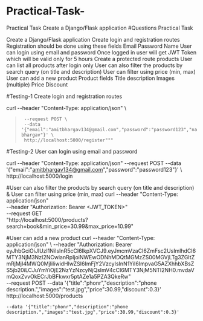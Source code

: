 # Practical-Task-
Practical Task  Create a Django/Flask application 
#Questions
Practical Task

Create a Django/Flask application
Create login and registration routes
Registration should be done using these fields 
Email
Password
Name
User can login using email and password
Once logged in user will get JWT Token which will be valid only for 5 hours
Create a protected route products
User can list all products after login only
User can also filter the products by search query (on title and description)
User can filter using price (min, max)
User can add a new product
Product fields
Title
description
Images (multiple)
Price
Discount

#Testing-1 Create login and registration routes

curl --header "Content-Type: application/json" \
>      --request POST \
>      --data '{"email":"amitbhargav134@gmail.com","password":"password123","name":"Amit bhargav"}' \
>      http://localhost:5000/register"""

#Testing-2 User can login using email and password

curl --header "Content-Type: application/json"  --request POST   --data '{"email":"amitbhargav134@gmail.com","password":"password123"}'  \  http://localhost:5000/login

#User can also filter the products by search query (on title and description) & User can filter using price (min, max)
curl --header "Content-Type: application/json" \
     --header "Authorization: Bearer <JWT_TOKEN>" \
     --request GET \
     "http://localhost:5000/products?search=book&min_price=30.99&max_price=10.99"
     
#User can add a new product
curl --header "Content-Type: application/json" \ 
      --header "Authorization: Bearer         eyJhbGciOiJIUzI1NiIsInR5cCI6IkpXVCJ9.eyJmcmVzaCI6ZmFsc2UsImlhdCI6MTY3NjM3NzI2NCwianRpIjoiNWEwODNhMDQtMGMzZS00MGVjLTg3ZGItZmRjMjI4MWQ0MjliIiwidHlwZSI6ImFjY2VzcyIsInN1YiI6ImpvaG5AZXhhbXBsZS5jb20iLCJuYmYiOjE2NzYzNzcyNjQsImV4cCI6MTY3NjM5NTI2NH0.mvdaVmQoxZvvOkECrJbBFkwxr5ptAZe1a5PZA3QkeRw"     \
    --request POST --data '{"title":"phonr","description":"phone description.","images":"test.jpg","price":30.99,"discount":0.3}'      http://localhost:5000/products
    
    

    --data '{"title":"phonr","description":"phone description.","images":"test.jpg","price":30.99,"discount":0.3}'
